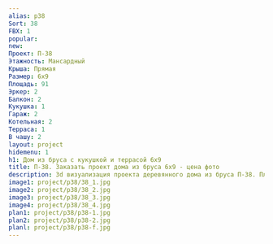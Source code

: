 ```yaml
---
alias: p38
Sort: 38
FBX: 1
popular: 
new: 
Проект: П-38
Этажность: Мансардный
Крыша: Прямая
Размер: 6х9
Площадь: 91
Эркер: 2
Балкон: 2
Кукушка: 1
Гараж: 2
Котельная: 2
Терраса: 1
В чашу: 2
layout: project
hidemenu: 1
h1: Дом из бруса с кукушкой и террасой 6х9
title: П-38. Заказать проект дома из бруса 6х9 - цена фото
description: 3d визуализация проекта деревянного дома из бруса П-38. Площадь 91 м2, размер 6х9. Вы можете внести любые изменения в проект.
image1: project/p38/38_1.jpg
image2: project/p38/38_2.jpg
image3: project/p38/38_3.jpg
image4: project/p38/38_4.jpg
plan1: project/p38/p38-1.jpg
plan2: project/p38/p38-2.jpg
planl: project/p38/p38-f.jpg
---
```

